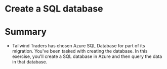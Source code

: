# Create a SQL database

# Summary
<ul>
  <li>Tailwind Traders has chosen Azure SQL Database for part of its migration. You've been tasked with creating the database.
In this exercise, you'll create a SQL database in Azure and then query the data in that database.</li>
</ul>
